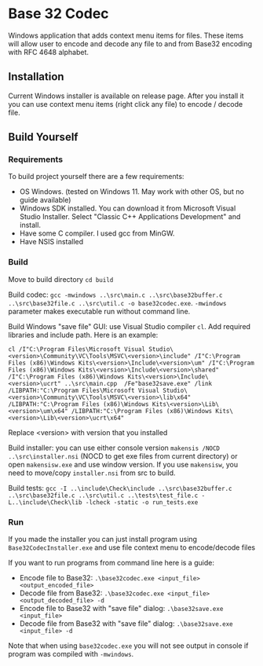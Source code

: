 # Base 32 Codec
Windows application that adds context menu items for files. These items will allow user to encode and decode any file to and from Base32 encoding with RFC 4648 alphabet.

## Installation
Current Windows installer is available on release page. After you install it you can use context menu items (right click any file) to encode / decode file.

## Build Yourself
### Requirements
To build project yourself there are a few requirements:
* OS Windows. (tested on Windows 11. May work with other OS, but no guide available)
* Windows SDK installed. You can download it from Microsoft Visual Studio Installer. Select "Classic C++ Applications Development" and install.
* Have some C compiler. I used gcc from MinGW.
* Have NSIS installed

### Build
Move to build directory `cd build`

Build codec: `gcc -mwindows ..\src\main.c ..\src\base32buffer.c ..\src\base32file.c ..\src\util.c -o base32codec.exe`. `-mwindows` parameter makes executable run without command line.

Build Windows "save file" GUI: use Visual Studio compiler `cl`. Add required libraries and include path. Here is an example: 

`cl /I"C:\Program Files\Microsoft Visual Studio\<version>\Community\VC\Tools\MSVC\<version>\include" /I"C:\Program Files (x86)\Windows Kits\<version>\Include\<version>\um" /I"C:\Program Files (x86)\Windows Kits\<version>\Include\<version>\shared" /I"C:\Program Files (x86)\Windows Kits\<version>\Include\<version>\ucrt" ..\src\main.cpp  /Fe"base32save.exe" /link /LIBPATH:"C:\Program Files\Microsoft Visual Studio\<version>\Community\VC\Tools\MSVC\<version>\lib\x64" /LIBPATH:"C:\Program Files (x86)\Windows Kits\<version>\Lib\<version>\um\x64" /LIBPATH:"C:\Program Files (x86)\Windows Kits\<version>\Lib\<version>\ucrt\x64"`

Replace \<version> with version that you installed

Build installer: you can use either console version `makensis /NOCD ..\src\installer.nsi` (NOCD to get exe files from current directory) or open `makensisw.exe` and use window version. If you use `makensisw`, you need to move/copy `installer.nsi` from src to build.


Build tests: `gcc -I ..\include\Check\include ..\src\base32buffer.c ..\src\base32file.c ..\src\util.c ..\tests\test_file.c -L..\include\Check\lib -lcheck -static -o run_tests.exe`

### Run
If you made the installer you can just install program using `Base32CodecInstaller.exe` and use file context menu to encode/decode files

If you want to run programs from command line here is a guide:
* Encode file to Base32: `.\base32codec.exe <input_file> <output_encoded_file>`
* Decode file from Base32: `.\base32codec.exe <input_file> <output_decoded_file> -d`
* Encode file to Base32 with "save file" dialog: `.\base32save.exe <input_file>`
* Decode file from Base32 with "save file" dialog: `.\base32save.exe <input_file> -d`

Note that when using `base32codec.exe` you will not see output in console if program was compiled with `-mwindows`.
